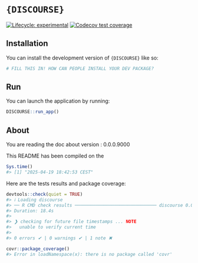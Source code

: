 
<!-- README.md is generated from README.Rmd. Please edit that file -->

# `{DISCOURSE}`

<!-- badges: start -->

[![Lifecycle:
experimental](https://img.shields.io/badge/lifecycle-experimental-orange.svg)](https://lifecycle.r-lib.org/articles/stages.html#experimental)
[![Codecov test
coverage](https://codecov.io/gh/sebastian-lortz/DISCOURSE/graph/badge.svg)](https://app.codecov.io/gh/sebastian-lortz/DISCOURSE)
<!-- badges: end -->

## Installation

You can install the development version of `{DISCOURSE}` like so:

``` r
# FILL THIS IN! HOW CAN PEOPLE INSTALL YOUR DEV PACKAGE?
```

## Run

You can launch the application by running:

``` r
DISCOURSE::run_app()
```

## About

You are reading the doc about version : 0.0.0.9000

This README has been compiled on the

``` r
Sys.time()
#> [1] "2025-04-19 18:42:53 CEST"
```

Here are the tests results and package coverage:

``` r
devtools::check(quiet = TRUE)
#> ℹ Loading discourse
#> ── R CMD check results ─────────────────────────────── discourse 0.0.0.9000 ────
#> Duration: 18.4s
#> 
#> ❯ checking for future file timestamps ... NOTE
#>   unable to verify current time
#> 
#> 0 errors ✔ | 0 warnings ✔ | 1 note ✖
```

``` r
covr::package_coverage()
#> Error in loadNamespace(x): there is no package called 'covr'
```
